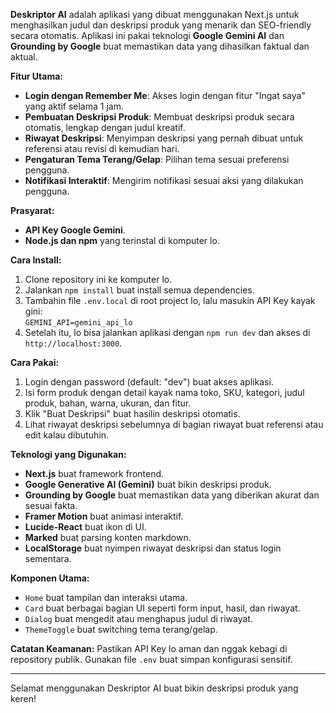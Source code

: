 **Deskriptor AI** adalah aplikasi yang dibuat menggunakan Next.js untuk menghasilkan judul dan deskripsi produk yang menarik dan SEO-friendly secara otomatis. Aplikasi ini pakai teknologi **Google Gemini AI** dan **Grounding by Google** buat memastikan data yang dihasilkan faktual dan aktual.

**Fitur Utama:**
- **Login dengan Remember Me**: Akses login dengan fitur "Ingat saya" yang aktif selama 1 jam.
- **Pembuatan Deskripsi Produk**: Membuat deskripsi produk secara otomatis, lengkap dengan judul kreatif.
- **Riwayat Deskripsi**: Menyimpan deskripsi yang pernah dibuat untuk referensi atau revisi di kemudian hari.
- **Pengaturan Tema Terang/Gelap**: Pilihan tema sesuai preferensi pengguna.
- **Notifikasi Interaktif**: Mengirim notifikasi sesuai aksi yang dilakukan pengguna.

**Prasyarat:**
- **API Key Google Gemini**.
- **Node.js dan npm** yang terinstal di komputer lo.

**Cara Install:**
1. Clone repository ini ke komputer lo.
2. Jalankan `npm install` buat install semua dependencies.
3. Tambahin file `.env.local` di root project lo, lalu masukin API Key kayak gini:  
   `GEMINI_API=gemini_api_lo`
4. Setelah itu, lo bisa jalankan aplikasi dengan `npm run dev` dan akses di `http://localhost:3000`.

**Cara Pakai:**
1. Login dengan password (default: "dev") buat akses aplikasi.
2. Isi form produk dengan detail kayak nama toko, SKU, kategori, judul produk, bahan, warna, ukuran, dan fitur.
3. Klik "Buat Deskripsi" buat hasilin deskripsi otomatis.
4. Lihat riwayat deskripsi sebelumnya di bagian riwayat buat referensi atau edit kalau dibutuhin.

**Teknologi yang Digunakan:**
- **Next.js** buat framework frontend.
- **Google Generative AI (Gemini)** buat bikin deskripsi produk.
- **Grounding by Google** buat memastikan data yang diberikan akurat dan sesuai fakta.
- **Framer Motion** buat animasi interaktif.
- **Lucide-React** buat ikon di UI.
- **Marked** buat parsing konten markdown.
- **LocalStorage** buat nyimpen riwayat deskripsi dan status login sementara.

**Komponen Utama:**
- `Home` buat tampilan dan interaksi utama.
- `Card` buat berbagai bagian UI seperti form input, hasil, dan riwayat.
- `Dialog` buat mengedit atau menghapus judul di riwayat.
- `ThemeToggle` buat switching tema terang/gelap.

**Catatan Keamanan:**
Pastikan API Key lo aman dan nggak kebagi di repository publik. Gunakan file `.env` buat simpan konfigurasi sensitif.

---

Selamat menggunakan Deskriptor AI buat bikin deskripsi produk yang keren!